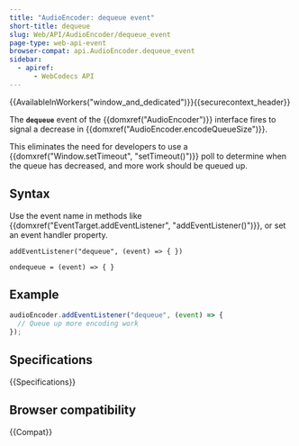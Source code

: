 ```yaml
---
title: "AudioEncoder: dequeue event"
short-title: dequeue
slug: Web/API/AudioEncoder/dequeue_event
page-type: web-api-event
browser-compat: api.AudioEncoder.dequeue_event
sidebar:
  - apiref:
      - WebCodecs API
---
```


{{AvailableInWorkers("window_and_dedicated")}}{{securecontext_header}}

The **`dequeue`** event of the {{domxref("AudioEncoder")}} interface fires to signal a decrease in {{domxref("AudioEncoder.encodeQueueSize")}}.

This eliminates the need for developers to use a {{domxref("Window.setTimeout", "setTimeout()")}} poll to determine when the queue has decreased, and more work should be queued up.

## Syntax

Use the event name in methods like {{domxref("EventTarget.addEventListener", "addEventListener()")}}, or set an event handler property.

```js-nolint
addEventListener("dequeue", (event) => { })

ondequeue = (event) => { }
```

## Example

```js
audioEncoder.addEventListener("dequeue", (event) => {
  // Queue up more encoding work
});
```

## Specifications

{{Specifications}}

## Browser compatibility

{{Compat}}
